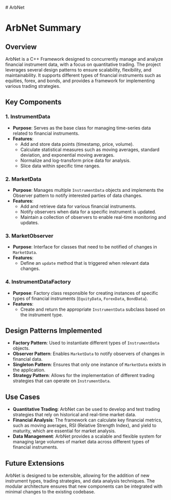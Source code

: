 #   A r b N e t 

# ArbNet Summary

## Overview

ArbNet is a C++ Framework designed to concurrently manage and analyze financial instrument data, with a focus on quantitative trading. The project leverages several design patterns to ensure scalability, flexibility, and maintainability. It supports different types of financial instruments such as equities, forex, and bonds, and provides a framework for implementing various trading strategies.

## Key Components

### 1. InstrumentData
- **Purpose**: Serves as the base class for managing time-series data related to financial instruments.
- **Features**:
  - Add and store data points (timestamp, price, volume).
  - Calculate statistical measures such as moving averages, standard deviation, and exponential moving averages.
  - Normalize and log-transform price data for analysis.
  - Slice data within specific time ranges.

### 2. MarketData
- **Purpose**: Manages multiple `InstrumentData` objects and implements the Observer pattern to notify interested parties of data changes.
- **Features**:
  - Add and retrieve data for various financial instruments.
  - Notify observers when data for a specific instrument is updated.
  - Maintain a collection of observers to enable real-time monitoring and updates.

### 3. MarketObserver
- **Purpose**: Interface for classes that need to be notified of changes in `MarketData`.
- **Features**:
  - Define an `update` method that is triggered when relevant data changes.

### 4. InstrumentDataFactory
- **Purpose**: Factory class responsible for creating instances of specific types of financial instruments (`EquityData`, `ForexData`, `BondData`).
- **Features**:
  - Create and return the appropriate `InstrumentData` subclass based on the instrument type.

## Design Patterns Implemented

- **Factory Pattern**: Used to instantiate different types of `InstrumentData` objects.
- **Observer Pattern**: Enables `MarketData` to notify observers of changes in financial data.
- **Singleton Pattern**: Ensures that only one instance of `MarketData` exists in the application.
- **Strategy Pattern**: Allows for the implementation of different trading strategies that can operate on `InstrumentData`.

## Use Cases

- **Quantitative Trading**: ArbNet can be used to develop and test trading strategies that rely on historical and real-time market data.
- **Financial Analysis**: The framework can calculate key financial metrics, such as moving averages, RSI (Relative Strength Index), and yield to maturity, which are essential for market analysis.
- **Data Management**: ArbNet provides a scalable and flexible system for managing large volumes of market data across different types of financial instruments.

## Future Extensions

ArbNet is designed to be extensible, allowing for the addition of new instrument types, trading strategies, and data analysis techniques. The modular architecture ensures that new components can be integrated with minimal changes to the existing codebase.

